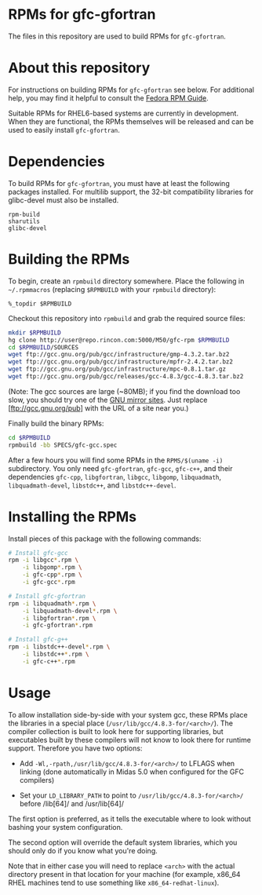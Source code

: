 RPMs for gfc-gfortran
=========================
The files in this repository are used to build RPMs for `gfc-gfortran`.

About this repository
=====================
For instructions on building RPMs for `gfc-gfortran` see below.
For additional help, you may find it helpful to consult the [Fedora RPM Guide](http://docs.fedoraproject.org/en-US/Fedora_Draft_Documentation/0.1/html/RPM_Guide/ch-creating-rpms.html).

Suitable RPMs for RHEL6-based systems are currently in development. When they
are functional, the RPMs themselves will be released and can be used to easily
install `gfc-gfortran`.

Dependencies
============
To build RPMs for `gfc-gfortran`, you must have at least the following
packages installed. For multilib support, the 32-bit compatibility libraries
for glibc-devel must also be installed.

```
rpm-build
sharutils
glibc-devel
```

Building the RPMs
=================
To begin, create an `rpmbuild` directory somewhere. Place the following in
`~/.rpmmacros` (replacing `$RPMBUILD` with your `rpmbuild` directory):

```
%_topdir $RPMBUILD
```

Checkout this repository into `rpmbuild` and grab the required source files:

```bash
mkdir $RPMBUILD
hg clone http://user@repo.rincon.com:5000/M50/gfc-rpm $RPMBUILD
cd $RPMBUILD/SOURCES
wget ftp://gcc.gnu.org/pub/gcc/infrastructure/gmp-4.3.2.tar.bz2
wget ftp://gcc.gnu.org/pub/gcc/infrastructure/mpfr-2.4.2.tar.bz2
wget ftp://gcc.gnu.org/pub/gcc/infrastructure/mpc-0.8.1.tar.gz
wget ftp://gcc.gnu.org/pub/gcc/releases/gcc-4.8.3/gcc-4.8.3.tar.bz2
```

(Note: The gcc sources are large (~80MB); if you find the download too slow,
you should try one of the [GNU mirror sites](http://www.gnu.org/prep/ftp.html).
Just replace [ftp://gcc.gnu.org/pub] with the URL of a site near you.)

Finally build the binary RPMs:

```bash
cd $RPMBUILD
rpmbuild -bb SPECS/gfc-gcc.spec
```

After a few hours you will find some RPMs in the `RPMS/$(uname -i)`
subdirectory.  You only need `gfc-gfortran`, `gfc-gcc`, `gfc-c++`, and their
dependencies `gfc-cpp`, `libgfortran`, `libgcc`, `libgomp`, `libquadmath`,
`libquadmath-devel`, `libstdc++`, and `libstdc++-devel`.

Installing the RPMs
===================
Install pieces of this package with the following commands:

```bash
# Install gfc-gcc
rpm -i libgcc*.rpm \
    -i libgomp*.rpm \
    -i gfc-cpp*.rpm \
    -i gfc-gcc*.rpm

# Install gfc-gfortran
rpm -i libquadmath*.rpm \
    -i libquadmath-devel*.rpm \
    -i libgfortran*.rpm \
    -i gfc-gfortran*.rpm 

# Install gfc-g++
rpm -i libstdc++-devel*.rpm \
    -i libstdc++*.rpm \
    -i gfc-c++*.rpm 
```

Usage
=====
To allow installation side-by-side with your system gcc, these RPMs place the
libraries in a special place (`/usr/lib/gcc/4.8.3-for/<arch>/`). The compiler
collection is built to look here for supporting libraries, but executables
built by these compilers will not know to look there for runtime support.
Therefore you have two options:

 * Add `-Wl,-rpath,/usr/lib/gcc/4.8.3-for/<arch>/` to LFLAGS when linking
   (done automatically in Midas 5.0 when configured for the GFC compilers)

 * Set your `LD_LIBRARY_PATH` to point to `/usr/lib/gcc/4.8.3-for/<arch>/`
   before /lib[64]/ and /usr/lib[64]/

The first option is preferred, as it tells the executable where to look without
bashing your system configuration.

The second option will override the default system libraries, which you should
only do if you know what you're doing.

Note that in either case you will need to replace `<arch>` with the actual
directory present in that location for your machine (for example, x86_64 RHEL
machines tend to use something like `x86_64-redhat-linux`).

